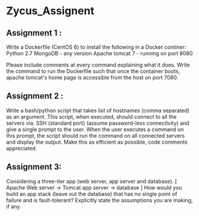 # Zycus_Assignent

## Assignment 1 :
 
Write a Dockerfile (CentOS 6) to install the following in a Docker continer:
Python 2.7
MongoDB - any version
Apache tomcat 7 - running on port 8080
 
Please include comments at every command explaining what it does.
Write the command to run the Dockerfile such that once the container boots, apache tomcat's home page is accessible from the host on port 7080.
 
## Assignment 2 :
 
Write a bash/python script that takes list of hostnames (comma separated) as an argument.
This script, when executed, should connect to all the servers via. SSH (standard port) (assume password-less connectivity) and give a single prompt to the user.
When the user executes a command on this prompt, the script should run the command on all connected servers and display the output.
Make this as efficient as possible, code comments appreciated.
 
## Assignment 3: 
 
Considering a three-tier app (web server, app server and database).
[ Apache Web server -> Tomcat app server -> database ]
How would you build an app stack (leave out the database) that has no single point of failure and is fault-tolerant?
Explicitly state the assumptions you are making, if any.
 
